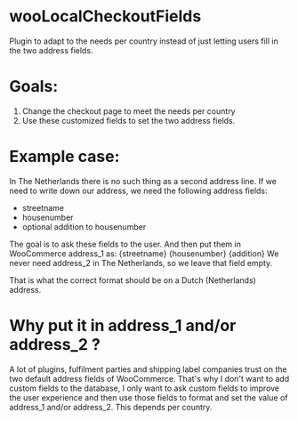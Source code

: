 # wooLocalCheckoutFields
Plugin to adapt to the needs per country instead of just letting users fill in the two address fields.

# Goals:
1. Change the checkout page to meet the needs per country
2. Use these customized fields to set the two address fields. 

# Example case:
In The Netherlands there is no such thing as a second address line. If we need to write down our address, we need the following address fields:
* streetname
* housenumber
* optional addition to housenumber

The goal is to ask these fields to the user. And then put them in WooCommerce address_1 as:
{streetname} {housenumber} {addition}
We never need address_2 in The Netherlands, so we leave that field empty.

That is what the correct format should be on a Dutch (Netherlands) address. 

# Why put it in address_1 and/or address_2 ?
A lot of plugins, fulfilment parties and shipping label companies trust on the two default address fields of WooCommerce. That's why I don't want to add custom fields to the database, I only want to ask custom fields to improve the user experience and then use those fields to format and set the value of address_1 and/or address_2. This depends per country.
